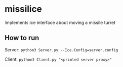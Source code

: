 # missilice
Implements ice interface about moving a missile turret

## How to run

Server: `python3 Server.py --Ice.Config=server.config`

Client: `python3 Client.py "<printed server proxy>"`
